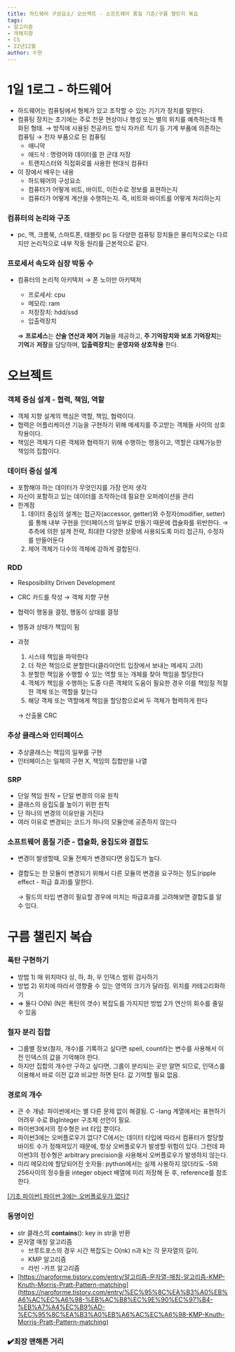 ```yaml
---
title: 하드웨어 구성요소/ 오브젝트 - 소프트웨어 품질 기준/구름 챌린지 복습
tags:
- 알고리즘
- 객체지향
- CS
- 22년12월
author: 수현
---
```

# 1일 1로그 - 하드웨어

- 하드웨어는 컴퓨팅에서 형체가 있고 조작할 수 있는 기기가 장치를 말한다.
- 컴퓨팅 장치는 초기에는 주로 천문 현상이나 행성 또는 별의 위치를 예측하는데 특화된 형태. → 방직에 사용된 천공카드 방식 자카르 직기  등 기계 부품에 의존하는 컴퓨팅 → 전자 부품으로 된 컴퓨팅
    - 애니악
    - 애드삭 : 명령어와 데이터를 한 군데 저장
    - 트랜지스터와 직접회로를 사용한 현대식 컴퓨터
- 이 장에서 배우는 내용
    - 하드웨어의 구성요소
    - 컴퓨터가 어떻게 비트, 바이트, 이진수로 정보를 표현하는지
    - 컴퓨터가 어떻게 계산을 수행하는지. 즉, 비트와 바이트를 어떻게 처리하는지

### 컴퓨터의 논리와 구조

- pc, 맥, 크롬북, 스마트폰, 태블릿 pc 등 다양한 컴퓨팅 장치들은 물리적으로는 다르지만 논리적으로 내부 작동 원리를 근본적으로 같다.

### 프로세서 속도와 심장 박동 수

- 컴퓨터의 논리적 아키텍처 → 폰 노이만 아키텍처
    - 프로세서: cpu
    - 메모리: ram
    - 저장장치: hdd/ssd
    - 입출력장치
    
    ⇒ **프로세스**는 **산술 연산과 제어 기능**을 제공하고, **주 기억장치와 보조 기억장치**는 **기억**과 **저장**을 담당하며, **입출력장치**는 **운영자와 상호작용** 한다.
    

# 오브젝트
### 객체 중심 설계 - 협력, 책임, 역할

- 객체 지향 설계의 핵심은 역할, 책임, 협력이다.
- 협력은 어플리케이션 기능을 구현하기 위해 메세지를 주고받는 객체들 사이의 상호작용이다.
- 책임은 객체가 다른 객체와  협력하기 위해 수행하는 행동이고, 역할은 대체가능한 책임의 집합이다.

### 데이터 중심 설계

- 포함해야 하는 데이터가 무엇인지를 가장 먼저 생각
- 자신이 포함하고 있는 데이터를 조작하는데 필요한 오퍼레이션을 관리
- 한계점
    1. 데이터 중심의 설계는 접근자(accessor, getter)와 수정자(modifier, setter)를 통해 내부 구현을 인터페이스의 일부로 만들기 때문에 캡슐화를 위반한다. →추측에 의한 설계 전략, 최대한 다양한 상황에 사용되도록 미리 접근자, 수정자를 만들어둔다
    2. 제어 객체가 다수의 객체에 강하게 결합된다.

### RDD

- Resposibility Driven Development
- CRC 카드를 작성 → 객체 지향 구현
- 협력이 행동을 결정, 행동이 상태를 결정
- 행동과 상태가 책임이 됨
- 과정
    1. 시스테 책임을 파악한다
    2. 더 작은 책임으로 분할한다(클라이언트 입장에서 보내는 메세지 고려)
    3. 분할한 책임을 수행할 수 있는 역할 또는 개체를 찾아 책임을 할당한다
    4. 객체가 책임을 수행하는 도중 다른 객체의 도움이 필요한 경우 이를 책임질 적절한 객체 또는 역할을 찾는다
    5. 해당 객체 또는 역할에게 책임을 할당함으로써 두 객체가 협력하게 한다
    
    → 산출물 CRC
    

### 추상 클래스와 인터페이스

- 추상클래스는 책임의 일부를 구현
- 인터페이스는 일체의 구현 X, 책임의 집합만을 나열

### SRP

- 단일 책임 원칙 = 단일 변경의 이유 원칙
- 클래스의 응집도를 높이기 위한 원칙
- 단 하나의 변경의 이유만을 가진다
- 여러 이유로 변경되는 코드가 하나의 모듈안에 공존하지 않는다

### 소프트웨어 품질 기준 - 캡슐화, 응집도와 결합도

- 변경이 발생할때, 모듈 전체가 변경되다면 응집도가 높다.
- 결합도는 한 모듈이 변경되기 위해서 다른 모듈의 변경을 요구하는 정도(ripple effect - 파급 효과)를 말한다.
    
    → 필드의 타입 변경이 필요할 경우에 미치는 파급효과를 고려해보면 결합도를 알 수 있다.

# 구름 챌린지 복습
### 폭탄 구현하기

- 방법 1) 매 위치마다 상, 하, 좌, 우 인덱스 범위 검사하기
- 방법 2) 위치에 따라서 영향줄 수 있는 영역의 크기가 달라짐. 위치를 카테고리화하기
- ⇒ 둘다 O(N) (N은 폭탄의 갯수) 복잡도를 가지지만 방법 2가 연산의 회수를 줄일 수 있음

### 철자 분리 집합

- 그룹별 정보(철자, 개수)를 기록하고 싶다면 spell, count라는 변수를 사용해서 이전 인덱스의 값을 기억해야 한다.
- 하지만 집합의 개수만 구하고 싶다면, 그룹이 분리되는 곳만 알면 되므로, 인덱스를 이용해서 바로 이전 값과 비교만 하면 된다. 값 기억할 필요 없음.

### 경로의 개수

- 큰 수 개념:  파이썬에서는 별 다른 문제 없이 해결됨. C -lang 계열에서는 표현하기 어려우 수로 BigInteger 구조체 선언이 필요.
- 파이썬3에서의 정수형은 int 타입 뿐이다.
- 파이썬3에는 오버플로우가 없다?  C에서는 데이터 타입에 따라서 컴퓨터가 할당할바이트 수가 정해져있기 때문에, 항상 오버플로우가 발생할 위험이 있다. 그런데 파이썬3의 정수형은 arbitrary precision을 사용해서 오버플로우가 발생하지 않는다.
- 미리 메모리에 할당되어진 숫자들: python에서는 실제 사용하지 않더라도 -5와 256사이의 정수들을 integer object 배열에 미리 저장해 둔 후, reference를 참조한다.

[[기초 파이썬] 파이썬 3에는 오버플로우가 없다?](https://ahracho.github.io/posts/python/2017-05-09-python-integer-overflow/)

### 동명이인

- str 클래스의 **contains**(): key in str을 반환
- 문자열 매칭 알고리즘
    - 브루트포스의 경우 시간 복잡도는 O(nk) n과 k는 각 문자열의 길이.
    - KMP 알고리즘
    - 라빈 -카프 알고리즘
- [https://naroforme.tistory.com/entry/알고리즘-문자열-매칭-알고리즘-KMP-Knuth-Morris-Pratt-Pattern-matching](https://naroforme.tistory.com/entry/%EC%95%8C%EA%B3%A0%EB%A6%AC%EC%A6%98-%EB%AC%B8%EC%9E%90%EC%97%B4-%EB%A7%A4%EC%B9%AD-%EC%95%8C%EA%B3%A0%EB%A6%AC%EC%A6%98-KMP-Knuth-Morris-Pratt-Pattern-matching)

### ✔️최장 맨해튼 거리